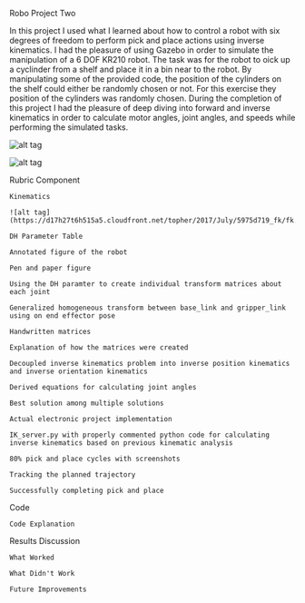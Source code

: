 Robo Project Two

In this project I used what I learned about how to control a robot with six degrees of freedom to perform pick and place actions using inverse kinematics. I had the pleasure of using Gazebo in order to simulate the manipulation of a 6 DOF KR210 robot. The task was for the robot to oick up a cyclinder from a shelf and place it in a bin near to the robot. By manipulating some of the provided code, the position of the cylinders on the shelf could either be randomly chosen or not. For this exercise they position of the cylinders was randomly chosen. During the completion of this project I had the pleasure of deep diving into forward and inverse kinematics in order to calculate motor angles, joint angles, and speeds while performing the simulated tasks. 

 ![alt tag](https://d17h27t6h515a5.cloudfront.net/topher/2017/July/5975d719_fk/fk.png)
 
 ![alt tag](https://classroom.udacity.com/nanodegrees/nd209/parts/c199593e-1e9a-4830-8e29-2c86f70f489e/modules/8855de3f-2897-46c3-a805-628b5ecf045b/lessons/91d017b1-4493-4522-ad52-04a74a01094c/concepts/a1abb738-84ee-48b1-82d7-ace881b5aec0#)


Rubric Component

    Kinematics
    
    ![alt tag](https://d17h27t6h515a5.cloudfront.net/topher/2017/July/5975d719_fk/fk.png)
    
    DH Parameter Table
    
    Annotated figure of the robot
    
    Pen and paper figure
    
    Using the DH paramter to create individual transform matrices about each joint
    
    Generalized homogeneous transform between base_link and gripper_link using on end effector pose
    
    Handwritten matrices
    
    Explanation of how the matrices were created
    
    Decoupled inverse kinematics problem into inverse position kinematics and inverse orientation kinematics
    
    Derived equations for calculating joint angles
    
    Best solution among multiple solutions
    
    Actual electronic project implementation
    
    IK_server.py with properly commented python code for calculating inverse kinematics based on previous kinematic analysis
    
    80% pick and place cycles with screenshots
    
    Tracking the planned trajectory
    
    Successfully completing pick and place
    
Code

    Code Explanation
    
Results Discussion

    What Worked

    What Didn't Work

    Future Improvements
